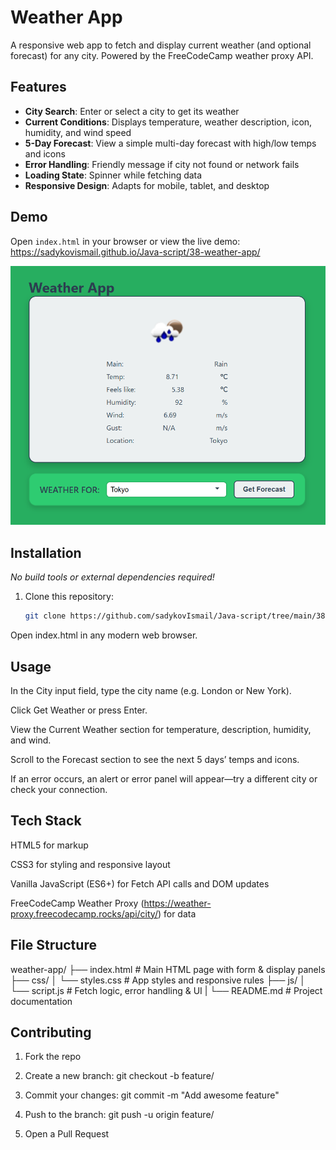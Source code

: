 # Weather App

A responsive web app to fetch and display current weather (and optional forecast) for any city. Powered by the FreeCodeCamp weather proxy API.

## Features

- **City Search**: Enter or select a city to get its weather  
- **Current Conditions**: Displays temperature, weather description, icon, humidity, and wind speed  
- **5-Day Forecast**: View a simple multi-day forecast with high/low temps and icons  
- **Error Handling**: Friendly message if city not found or network fails  
- **Loading State**: Spinner while fetching data  
- **Responsive Design**: Adapts for mobile, tablet, and desktop  

## Demo

Open `index.html` in your browser or view the live demo:  
<https://sadykovismail.github.io/Java-script/38-weather-app/>

![Screenshot of the Weather App](./screenshot.png)

## Installation

_No build tools or external dependencies required!_

1. Clone this repository:  
   ```bash
   git clone https://github.com/sadykovIsmail/Java-script/tree/main/38-weather-app
Open index.html in any modern web browser.

## Usage
In the City input field, type the city name (e.g. London or New York).

Click Get Weather or press Enter.

View the Current Weather section for temperature, description, humidity, and wind.

Scroll to the Forecast section to see the next 5 days’ temps and icons.

If an error occurs, an alert or error panel will appear—try a different city or check your connection.

## Tech Stack
HTML5 for markup

CSS3 for styling and responsive layout

Vanilla JavaScript (ES6+) for Fetch API calls and DOM updates

FreeCodeCamp Weather Proxy (https://weather-proxy.freecodecamp.rocks/api/city/) for data

## File Structure

weather-app/
├── index.html            # Main HTML page with form & display panels
├── css/
│   └── styles.css        # App styles and responsive rules
├── js/
│   └── script.js        # Fetch logic, error handling & UI
|
└── README.md             # Project documentation

## Contributing
1) Fork the repo

2) Create a new branch:
git checkout -b feature/<your-branch-name>

3) Commit your changes:
git commit -m "Add awesome feature"

4) Push to the branch:
git push -u origin feature/<your-branch-name>

5) Open a Pull Request
